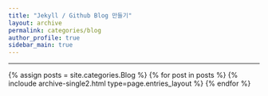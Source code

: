 ```yaml
---
title: "Jekyll / Github Blog 만들기"
layout: archive
permalink: categories/blog
author_profile: true
sidebar_main: true
---
```


<!-- 공백이 포함되어 있는 카테고리 이름의 경우 site.categories['a b c'] 식으로 기술 -->

***

{% assign posts = site.categories.Blog %}
{% for post in posts %} {% incloude archive-single2.html type=page.entries_layout %} {% endfor %}